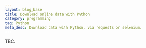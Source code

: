 ```yaml
---
layout: blog_base
title: Download online data with Python
category: programming
tag: Python
meta_desc: Download data with Python, via requests or selenium.
---
```


TBC.
